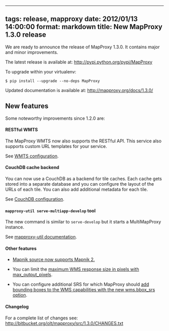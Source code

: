 
---
tags: release, mapproxy
date: 2012/01/13 14:00:00
format: markdown
title: New MapProxy 1.3.0 release
---

We are ready to announce the release of MapProxy 1.3.0. It
contains major and minor improvements.

The latest release is available at: <http://pypi.python.org/pypi/MapProxy>

To upgrade within your virtualenv:

    $ pip install --upgrade --no-deps MapProxy

Updated documentation is available at: <http://mapproxy.org/docs/1.3.0/>

## New features

Some noteworthy improvements since 1.2.0 are:


#### RESTful WMTS

The MapProxy WMTS now also supports the RESTful API. This service
also supports custom URL templates for your service.

See [WMTS configuration](http://mapproxy.org/docs/nightly/services.html#restful).

#### CouchDB cache backend

You can now use a CouchDB as a backend for tile caches.
Each cache gets stored into a separate database and you can
configure the layout of the URLs of each tile. You can also
add additional metadata for each tile.

<!-- With the help of custom CouchDB tile IDs and the RESTful WMTS, you can create a MapProxy and CouchDB setup where all tiles share the same URL path (like ``/mycache/MyGrid-5-2-5/tile``). -->

See [CouchDB configuration](http://mapproxy.org/docs/nightly/caches.html#couchdb).


#### `mapproxy-util serve-multiapp-develop` tool

The new command is similar to `serve-develop` but it starts a
MultiMapProxy instance.

See [mapproxy-util documentation](http://mapproxy.org/docs/nightly/mapproxy_util.html#serve-multiapp-develop).

#### Other features

- [Mapnik source now supports Mapnik 2.](http://mapproxy.org/docs/nightly/sources.html#mapnik)

- You can limit the [maximum WMS response size in pixels with max_output_pixels](http://mapproxy.org/docs/nightly/services.html#max-output-pixels).

- You can configure additional SRS for which MapProxy should [add bounding
 boxes to the WMS capabilities with the new wms.bbox_srs option](http://mapproxy.org/docs/nightly/services.html#bbox-srs).

#### Changelog

For a complete list of changes see:
<http://bitbucket.org/olt/mapproxy/src/1.3.0/CHANGES.txt>
